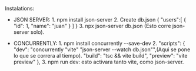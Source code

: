 Instalations:

- JSON SERVER: 
        1. npm install json-server
        2. Create db.json 
        {
            "users":[
                {
                    "id": 1,
                    "name": "juan"
                }
            ]
        }
        3. npx json-server db.json (Esto corre json-server solo).

- CONCURRENTLY:
        1. npm install concurrently --save-dev
        2. "scripts": {
                "dev": "concurrently \"vite\" \"json-server --watch db.json\"",(Aqui se pone lo que se correra al tiempo).
                "build": "tsc && vite build",
                "preview": "vite preview"
            },
        3. npm run dev: esto activara tanto vite, como json-server.